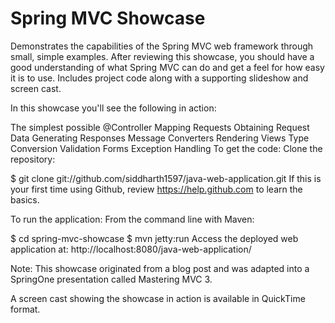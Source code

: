 # Spring MVC Showcase
Demonstrates the capabilities of the Spring MVC web framework through small, simple examples. After reviewing this showcase, you should have a good understanding of what Spring MVC can do and get a feel for how easy it is to use. Includes project code along with a supporting slideshow and screen cast.

In this showcase you'll see the following in action:

The simplest possible @Controller
Mapping Requests
Obtaining Request Data
Generating Responses
Message Converters
Rendering Views
Type Conversion
Validation
Forms
Exception Handling
To get the code:
Clone the repository:

$ git clone git://github.com/siddharth1597/java-web-application.git
If this is your first time using Github, review https://help.github.com to learn the basics.

To run the application:
From the command line with Maven:

$ cd spring-mvc-showcase
$ mvn jetty:run 
Access the deployed web application at: http://localhost:8080/java-web-application/

Note:
This showcase originated from a blog post and was adapted into a SpringOne presentation called Mastering MVC 3.

A screen cast showing the showcase in action is available in QuickTime format.
